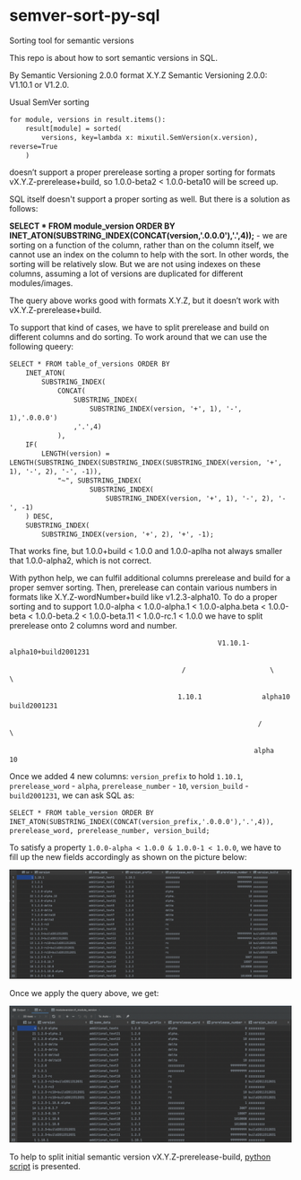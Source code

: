 # semver-sort-py-sql
Sorting tool for semantic versions

This repo is about how to sort semantic versions in SQL. 

By Semantic Versioning 2.0.0 format X.Y.Z Semantic Versioning 2.0.0: V1.10.1 or V1.2.0.

Usual SemVer sorting 
```
for module, versions in result.items():
    result[module] = sorted(
        versions, key=lambda x: mixutil.SemVersion(x.version), reverse=True
    )
```
doesn’t support a proper prerelease sorting a proper sorting for formats vX.Y.Z-prerelease+build, so 1.0.0-beta2 < 1.0.0-beta10 will be screed up.

SQL itself doesn't support a proper sorting as well. But there is a solution as follows:

**SELECT * FROM module_version ORDER BY INET_ATON(SUBSTRING_INDEX(CONCAT(version,'.0.0.0'),'.',4));** - we are sorting on a function of the column, rather than on the column itself, we cannot use an index on the column to help with the sort. In other words, the sorting will be relatively slow. But we are not using indexes on these columns, assuming a lot of versions are duplicated for different modules/images.

The query above works good with formats X.Y.Z, but it doesn’t work with vX.Y.Z-prerelease+build. 

To support that kind of cases, we have to split prerelease and build on different columns and do sorting.
To work around that we can use the following queery:

```
SELECT * FROM table_of_versions ORDER BY
    INET_ATON(
        SUBSTRING_INDEX(
            CONCAT(
                SUBSTRING_INDEX(
                    SUBSTRING_INDEX(version, '+', 1), '-', 1),'.0.0.0')
                ,'.',4)
            ),
    IF(
        LENGTH(version) = LENGTH(SUBSTRING_INDEX(SUBSTRING_INDEX(SUBSTRING_INDEX(version, '+', 1), '-', 2), '-', -1)),
            "~", SUBSTRING_INDEX(
                    SUBSTRING_INDEX(
                        SUBSTRING_INDEX(version, '+', 1), '-', 2), '-', -1)
    ) DESC,
    SUBSTRING_INDEX(
        SUBSTRING_INDEX(version, '+', 2), '+', -1);
```
That works fine, but 1.0.0+build < 1.0.0 and 1.0.0-aplha not always smaller that 1.0.0-alpha2, which is not correct.


With python help, we can fulfil additional columns prerelease and build for a proper semver sorting.
Then, prerelease can contain various numbers in formats like X.Y.Z-wordNumber+build like v1.2.3-alpha10. To do a proper sorting and to support 1.0.0-alpha < 1.0.0-alpha.1 < 1.0.0-alpha.beta < 1.0.0-beta < 1.0.0-beta.2 < 1.0.0-beta.11 < 1.0.0-rc.1 < 1.0.0 we have to split prerelease onto 2 columns word and number.

 

                                                        V1.10.1-alpha10+build2001231

                                               /                     \                   \

                                              1.10.1               alpha10          build2001231

                                                                  /        \

                                                                 alpha      10

Once we added 4 new columns: 
``version_prefix`` to hold ``1.10.1``, ``prerelease_word`` - ``alpha``,  ``prerelease_number`` - ``10``,  ``version_build`` - ``build2001231``,
we can ask SQL as:

```
SELECT * FROM table_version ORDER BY INET_ATON(SUBSTRING_INDEX(CONCAT(version_prefix,'.0.0.0'),'.',4)), prerelease_word, prerelease_number, version_build;
```


To satisfy a property ``1.0.0-alpha < 1.0.0 & 1.0.0-1 < 1.0.0``, we have to fill up the new fields accordingly as shown on the picture below:

![Picture](https://github.com/kotsky/semver-sort-py-sql/blob/main/pics/initial_table.png)

Once we apply the query above, we get:

![Picture](https://github.com/kotsky/semver-sort-py-sql/blob/main/pics/sorted_table.png)

To help to split initial semantic version vX.Y.Z-prerelease-build, [python script]((https://github.com/kotsky/semver-sort-py-sql/blob/master/parsing_script.py)) is presented.
